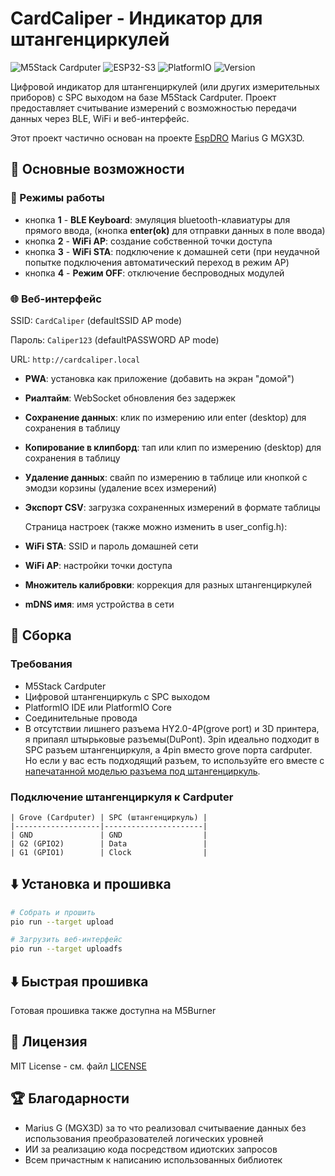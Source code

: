# CardCaliper - Индикатор для штангенциркулей

![M5Stack Cardputer](https://img.shields.io/badge/Hardware-M5Stack%20Cardputer-blue)
![ESP32-S3](https://img.shields.io/badge/MCU-ESP32--S3-green)
![PlatformIO](https://img.shields.io/badge/Platform-PlatformIO-orange)
![Version](https://img.shields.io/badge/Version-2.0.0-brightgreen)

Цифровой индикатор для штангенциркулей (или других измерительных приборов) с SPC выходом на базе M5Stack Cardputer. Проект предоставляет считывание измерений с возможностью передачи данных через BLE, WiFi и веб-интерфейс.

Этот проект частично основан на проекте [EspDRO](https://github.com/MGX3D/EspDRO) Marius G MGX3D.

## 🎯 Основные возможности

### 🔗 Режимы работы
- кнопка **1** - **BLE Keyboard**: эмуляция bluetooth-клавиатуры для прямого ввода, (кнопка **enter(ok)** для отправки данных в поле ввода)
- кнопка **2** - **WiFi AP**: создание собственной точки доступа
- кнопка **3** - **WiFi STA**: подключение к домашней сети (при неудачной попытке подключения автоматический переход в режим AP)
- кнопка **4** - **Режим OFF**: отключение беспроводных модулей  

### 🌐 Веб-интерфейс
  SSID: `CardCaliper` (defaultSSID AP mode)

  Пароль: `Caliper123` (defaultPASSWORD AP mode)

  URL: `http://cardcaliper.local`
- **PWA**: установка как приложение (добавить на экран "домой")
- **Риалтайм**: WebSocket обновления без задержек
- **Сохранение данных**: клик по измерению или enter (desktop) для сохранения в таблицу
- **Копирование в клипборд**: тап или клип по измерению (desktop) для сохранения в таблицу
- **Удаление данных**: свайп по измерению в таблице или кнопкой с эмодзи корзины (удаление всех измерений)
- **Экспорт CSV**: загрузка сохраненных измерений в формате таблицы

  Страница настроек (также можно изменить в user_config.h):
- **WiFi STA**: SSID и пароль домашней сети
- **WiFi AP**: настройки точки доступа
- **Множитель калибровки**: коррекция для разных штангенциркулей
- **mDNS имя**: имя устройства в сети

## 🔧 Сборка
### Требования
- M5Stack Cardputer
- Цифровой штангенциркуль с SPC выходом
- PlatformIO IDE или PlatformIO Core
- Соединительные провода
- В отсутствии лишнего разъема HY2.0-4P(grove port) и 3D принтера,
 я припаял штырьковые разъемы(DuPont). 3pin идеально подходит в SPC разъем штангенциркуля, a 4pin вместо grove порта cardputer.
 Но если у вас есть подходящий разъем, то используйте его вместе с [напечатанной моделью разъема под штангенциркуль](https://github.com/MGX3D/EspDRO/blob/master/CAD/spc_connector.stl).

### Подключение штангенциркуля к Cardputer

```
| Grove (Cardputer) | SPC (штангенциркуль) |
|-------------------|----------------------|
| GND               | GND                  |
| G2 (GPIO2)        | Data                 |
| G1 (GPIO1)        | Clock                |
```

## ⬇️ Установка и прошивка

```bash
# Собрать и прошить
pio run --target upload

# Загрузить веб-интерфейс
pio run --target uploadfs
```
## ⬇️ Быстрая прошивка

Готовая прошивка также доступна на M5Burner 

## 📄 Лицензия

MIT License - см. файл [LICENSE](LICENSE)

## 🏆 Благодарности

- Marius G (MGX3D) за то что реализовал считываение данных без использования преобразователей логических уровней
- ИИ за реализацию кода посредством идиотских запросов
- Всем причастным к написанию использованных библиотек
